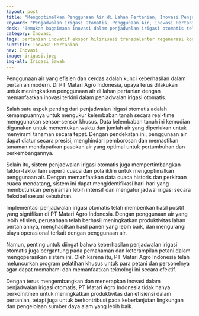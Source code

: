 ```yaml
---
layout: post
title: "Mengoptimalkan Penggunaan Air di Lahan Pertanian, Inovasi Penjadwalan Irigasi Otomatis"
keyword: "Penjadwalan Irigasi Otomatis, Penggunaan Air, Inovasi Pertanian, PT Matari Agro Indonesia, Pengelolaan Sumber Daya Alam"
desk: "Temukan bagaimana inovasi dalam penjadwalan irigasi otomatis telah membantu PT Matari Agro Indonesia mengoptimalkan penggunaan air di lahan pertaniannya, memperbaiki hasil panen, dan menjaga keberlanjutan lingkungan."
category: Inovasi
tags: pertanian inovatif ekspor hilirisasi transpalanter regenerasi konsultan ketahanan pangan
subtitle: Inovasi Pertanian
nav: Inovasi
image: irigasi.jpeg
img-alt: Irigasi Sawah
---
```


Penggunaan air yang efisien dan cerdas adalah kunci keberhasilan dalam pertanian modern. Di PT Matari Agro Indonesia, upaya terus dilakukan untuk meningkatkan penggunaan air di lahan pertanian dengan memanfaatkan inovasi terkini dalam penjadwalan irigasi otomatis.

Salah satu aspek penting dari penjadwalan irigasi otomatis adalah kemampuannya untuk mengukur kelembaban tanah secara real-time menggunakan sensor-sensor khusus. Data kelembaban tanah ini kemudian digunakan untuk menentukan waktu dan jumlah air yang diperlukan untuk menyirami tanaman secara tepat. Dengan pendekatan ini, penggunaan air dapat diatur secara presisi, menghindari pemborosan dan memastikan tanaman mendapatkan pasokan air yang optimal untuk pertumbuhan dan perkembangannya.

Selain itu, sistem penjadwalan irigasi otomatis juga mempertimbangkan faktor-faktor lain seperti cuaca dan pola iklim untuk mengoptimalkan penggunaan air. Dengan memanfaatkan data cuaca historis dan perkiraan cuaca mendatang, sistem ini dapat mengidentifikasi hari-hari yang membutuhkan penyiraman lebih intensif dan mengatur jadwal irigasi secara fleksibel sesuai kebutuhan.

Implementasi penjadwalan irigasi otomatis telah memberikan hasil positif yang signifikan di PT Matari Agro Indonesia. Dengan penggunaan air yang lebih efisien, perusahaan telah berhasil meningkatkan produktivitas lahan pertaniannya, menghasilkan hasil panen yang lebih baik, dan mengurangi biaya operasional terkait dengan penggunaan air.

Namun, penting untuk diingat bahwa keberhasilan penjadwalan irigasi otomatis juga bergantung pada pemahaman dan keterampilan petani dalam mengoperasikan sistem ini. Oleh karena itu, PT Matari Agro Indonesia telah meluncurkan program pelatihan khusus untuk para petani dan personelnya agar dapat memahami dan memanfaatkan teknologi ini secara efektif.

Dengan terus mengembangkan dan menerapkan inovasi dalam penjadwalan irigasi otomatis, PT Matari Agro Indonesia tidak hanya berkomitmen untuk meningkatkan produktivitas dan efisiensi dalam pertanian, tetapi juga untuk berkontribusi pada keberlanjutan lingkungan dan pengelolaan sumber daya alam yang lebih baik.